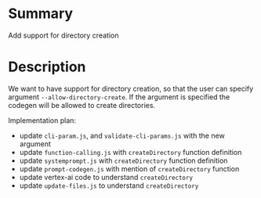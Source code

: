 # Summary

Add support for directory creation

# Description

We want to have support for directory creation, so that the user can specify argument `--allow-directory-create`.
If the argument is specified the codegen will be allowed to create directories.

Implementation plan:

- update `cli-param.js`, and `validate-cli-params.js` with the new argument
- update `function-calling.js` with `createDirectory` function definition
- update `systemprompt.js` with `createDirectory` function definition
- update `prompt-codegen.js` with mention of `createDirectory` function
- update vertex-ai code to understand `createDirectory`
- update `update-files.js` to understand `createDirectory`
